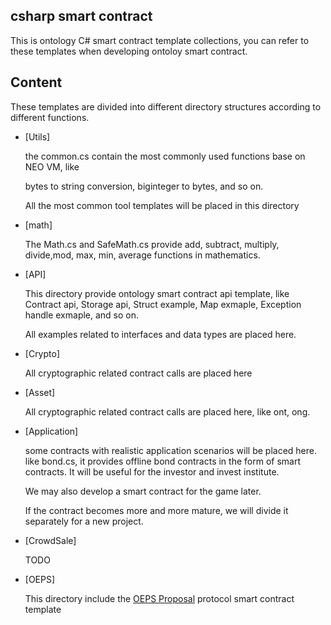 ## csharp smart contract  
This is ontology C# smart contract template collections, you can refer to these templates when developing ontoloy smart contract.

## Content

These templates are divided into different directory structures according to different functions.

- [Utils] 

  the common.cs contain the most commonly used functions base on NEO VM, like

  bytes to string conversion, biginteger to bytes, and so on.

  All the most common tool templates will be placed in this directory

- [math]

  The  Math.cs and SafeMath.cs provide add, subtract, multiply, divide,mod, max, min, average functions in mathematics.

- [API]

  This directory provide ontology smart contract api template, like Contract api, Storage api, Struct example, Map exmaple, Exception handle exmaple, and so on.

   All examples related to interfaces and data types are placed here.

- [Crypto]

  All cryptographic related contract calls are placed here

- [Asset]

  All cryptographic related contract calls are placed here, like  ont, ong.

- [Application]

  some  contracts with realistic application scenarios will be placed here. like bond.cs, it provides offline bond contracts in the form of smart contracts. It will be useful for the investor and invest institute.

  We may also develop a smart contract for the game later.

  If the contract becomes more and more mature, we will divide it separately for a new project.

- [CrowdSale]

  TODO
  
- [OEPS]
  
  This directory include the [OEPS Proposal]( https://github.com/ontio/OEPs/tree/master/OEPS) protocol smart contract template

 
